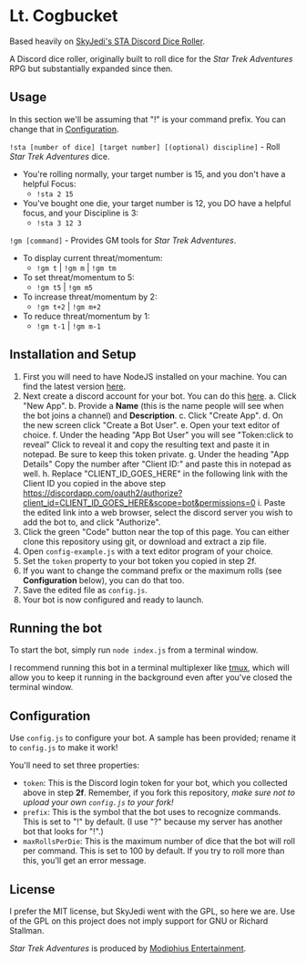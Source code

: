 # Lt. Cogbucket
Based heavily on [SkyJedi's STA Discord Dice Roller](https://github.com/SkyJedi/STA-Discord-Dice-Roller).

A Discord dice roller, originally built to roll dice for the *Star Trek Adventures* RPG but substantially expanded since then.

## Usage

In this section we'll be assuming that "!" is your command prefix. You can change that in [Configuration](#configuration).

`!sta [number of dice] [target number] [(optional) discipline]` - Roll *Star Trek Adventures* dice.

* You're rolling normally, your target number is 15, and you don't have a helpful Focus:
    * `!sta 2 15`
* You've bought one die, your target number is 12, you DO have a helpful focus, and your Discipline is 3:
    * `!sta 3 12 3`

`!gm [command]` - Provides GM tools for *Star Trek Adventures*.

* To display current threat/momentum:
    * `!gm t`   |  `!gm m`  |  `!gm tm`
* To set threat/momentum to 5:
    * `!gm t5`  |  `!gm m5`
* To increase threat/momentum by 2:
    * `!gm t+2` |  `!gm m+2`
* To reduce threat/momentum by 1:
    * `!gm t-1` |  `!gm m-1`

## Installation and Setup

1. First you will need to have NodeJS installed on your machine. You can find the latest version [here](https://nodejs.org/en/).
2. Next create a discord account for your bot. You can do this [here](https://discordapp.com/developers/applications/me).
  a. Click "New App".
  b. Provide a **Name** (this is the name people will see when the bot joins a channel) and **Description**.
  c. Click "Create App".
  d. On the new screen click "Create a Bot User".
  e. Open your text editor of choice.
  f. Under the heading "App Bot User" you will see "Token:click to reveal" Click to reveal it and copy the resulting text and paste it in notepad. Be sure to keep this token private.
  g. Under the heading "App Details" Copy the number after "Client ID:" and paste this in notepad as well.
  h. Replace "CLIENT_ID_GOES_HERE" in the following link with the Client ID you copied in the above step https://discordapp.com/oauth2/authorize?client_id=CLIENT_ID_GOES_HERE&scope=bot&permissions=0
  i. Paste the edited link into a web browser, select the discord server you wish to add the bot to, and click "Authorize".
3. Click the green "Code" button near the top of this page. You can either clone this repository using git, or download and extract a zip file.
4. Open `config-example.js` with a text editor program of your choice.
5. Set the `token` property to your bot token you copied in step 2f.
6. If you want to change the command prefix or the maximum rolls (see **Configuration** below), you can do that too.
7. Save the edited file as `config.js`.
8. Your bot is now configured and ready to launch.

## Running the bot

To start the bot, simply run `node index.js` from a terminal window.

I recommend running this bot in a terminal multiplexer like [tmux](https://linuxize.com/post/getting-started-with-tmux/), which will allow you to keep it running in the background even after you've closed the terminal window.

## Configuration

Use `config.js` to configure your bot. A sample has been provided; rename it to `config.js` to make it work!

You'll need to set three properties:

  * `token`: This is the Discord login token for your bot, which you collected above in step **2f**. Remember, if you fork this repository, *make sure not to upload your own `config.js` to your fork!*
  * `prefix`: This is the symbol that the bot uses to recognize commands. This is set to "!" by default. (I use "?" because my server has another bot that looks for "!".)
  * `maxRollsPerDie`: This is the maximum number of dice that the bot will roll per command. This is set to 100 by default. If you try to roll more than this, you'll get an error message.

## License

I prefer the MIT license, but SkyJedi went with the GPL, so here we are. Use of the GPL on this project does not imply support for GNU or Richard Stallman.

*Star Trek Adventures* is produced by [Modiphius Entertainment](https://www.modiphius.net/collections/star-trek-adventures).